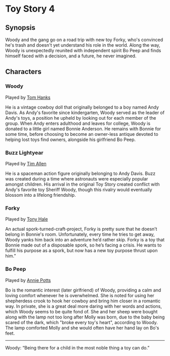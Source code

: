 # Toy Story 4

## Synopsis

Woody and the gang go on a road trip with new toy Forky, who's convinced he's trash and doesn't yet understand his role in the world. Along the way, Woody is unexpectedly reunited with independent spirit Bo Peep and finds himself faced with a decision, and a future, he never imagined.

## Characters

### Woody

Played by [Tom Hanks](https://www.imdb.com/name/nm0000158/)

He is a vintage cowboy doll that originally belonged to a boy named Andy Davis. As Andy's favorite since kindergarten, Woody served as the leader of Andy's toys, a position he upheld by looking out for each member of the group. When Andy enters adulthood and leaves for college, Woody is donated to a little girl named Bonnie Anderson. He remains with Bonnie for some time, before choosing to become an owner-less antique devoted to helping lost toys find owners, alongside his girlfriend Bo Peep.

### Buzz Lightyear

Played by [Tim Allen](https://www.imdb.com/name/nm0000741/)

He is a spaceman action figure originally belonging to Andy Davis. Buzz was created during a time where astronauts were especially popular amongst children. His arrival in the original Toy Story created conflict with Andy's favorite toy Sheriff Woody, though this rivalry would eventually blossom into a lifelong friendship.

### Forky

Played by [Tony Hale](https://www.imdb.com/name/nm0355024/)

An actual spork-turned-craft-project, Forky is pretty sure that he doesn’t belong in Bonnie's room. Unfortunately, every time he tries to get away, Woody yanks him back into an adventure he’d rather skip. Forky is a toy that Bonnie made out of a disposable spork, so he’s facing a crisis. He wants to fulfill his purpose as a spork, but now has a new toy purpose thrust upon him.”

### Bo Peep

Played by [Annie Potts](https://www.imdb.com/name/nm0001633/)

Bo is the romantic interest (later girlfriend) of Woody, providing a calm and loving comfort whenever he is overwhelmed. She is noted for using her shepherdess crook to hook her cowboy and bring him closer in a romantic way. In private, she is a great deal more daring with her words and actions, which Woody seems to be quite fond of. She and her sheep were bought along with the lamp not too long after Molly was born, due to the baby being scared of the dark, which "broke every toy's heart", according to Woody. The lamp comforted Molly and she would often have her hand lay on Bo's feet.

---

Woody: “Being there for a child in the most noble thing a toy can do.”
